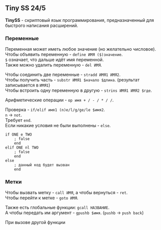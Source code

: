 ## Tiny SS 24/5
**TinySS** - скриптовый язык программирования, предназначенный для быстрого написания расширений.

### Переменные
Переменная может иметь любое значение (но желательно числовое).  
Чтобы объявить переменную - `define ИМЯ ($)значение`.  
`$` означает, что дальше идёт имя переменной.  
Также можно удалить переменную - `del ИМЯ`.  

Чтобы соединить две переменные - `stradd ИМЯ1 ИМЯ2`.  
Чтобы получить часть - `substr ИМЯ1 $начало $длина`. (результат записывается в `ИМЯ1`)  
Чтобы встроить одну переменную в другую - `strins ИМЯ1 ИМЯ2 $где`.  

Арифметические операции - `op имя + / - / * / /`.  

Проверка - `if/elif имя1 (n)e/l/g/ge/le $имя2`.  
`n` -> `not`.  
Требует `end`.  
Если никакие условия не были выполнены - `else`.
```
if ONE e TWO
    ; false
    end
elif ONE nl TWO
    ; false
    end
else
    ; данный код будет вызван
    end
```

### Метки
Чтобы вызвать метку - `call ИМЯ`, а чтобы вернуться - `ret`.  
Чтобы перейти к метке - `goto ИМЯ`.  

Также есть глобальные функции: `gcall НАЗВАНИЕ`.  
А чтобы передать им аргумент - `gpushb $имя`. (`pushb` -> `push back`)  

При вызове другой функции
